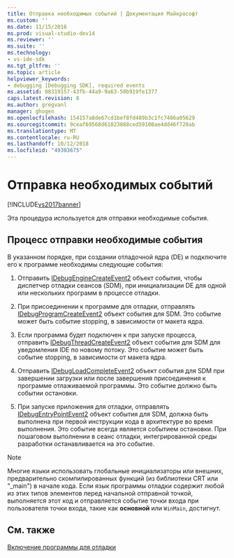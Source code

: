 ```yaml
---
title: Отправка необходимых событий | Документация Майкрософт
ms.custom: ''
ms.date: 11/15/2016
ms.prod: visual-studio-dev14
ms.reviewer: ''
ms.suite: ''
ms.technology:
- vs-ide-sdk
ms.tgt_pltfrm: ''
ms.topic: article
helpviewer_keywords:
- debugging [Debugging SDK], required events
ms.assetid: 08319157-43fb-44a9-9a63-50b919fe1377
caps.latest.revision: 8
ms.author: gregvanl
manager: ghogen
ms.openlocfilehash: 154157a8de67cd1bef8fd489b3c1fc7406a05629
ms.sourcegitcommit: 9ceaf69568d61023868ced59108ae4dd46f720ab
ms.translationtype: MT
ms.contentlocale: ru-RU
ms.lasthandoff: 10/12/2018
ms.locfileid: "49303675"
---
```

# <a name="sending-the-required-events"></a>Отправка необходимых событий
[!INCLUDE[vs2017banner](../../includes/vs2017banner.md)]

Эта процедура используется для отправки необходимые события.  
  
## <a name="process-for-sending-required-events"></a>Процесс отправки необходимые события  
 В указанном порядке, при создании отладочной ядра (DE) и подключите его к программе необходимы следующие события:  
  
1.  Отправить [IDebugEngineCreateEvent2](../../extensibility/debugger/reference/idebugenginecreateevent2.md) объект события, чтобы диспетчер отладки сеансов (SDM), при инициализации DE для одной или нескольких программ в процессе отладки.  
  
2.  При присоединении к программе для отладки, отправлять [IDebugProgramCreateEvent2](../../extensibility/debugger/reference/idebugprogramcreateevent2.md) объект события для SDM. Это событие может быть событие stopping, в зависимости от макета ядра.  
  
3.  Если программа будет подключен к при запуске процесса, отправить [IDebugThreadCreateEvent2](../../extensibility/debugger/reference/idebugthreadcreateevent2.md) объект события для SDM для уведомления IDE по новому потоку. Это событие может быть событие stopping, в зависимости от макета ядра.  
  
4.  Отправить [IDebugLoadCompleteEvent2](../../extensibility/debugger/reference/idebugloadcompleteevent2.md) объект события для SDM при завершении загрузки или после завершения присоединения к программе отлаживаемой программы. Это событие должно быть событии остановки.  
  
5.  При запуске приложения для отладки, отправлять [IDebugEntryPointEvent2](../../extensibility/debugger/reference/idebugentrypointevent2.md) объект события для SDM, должна быть выполнена при первой инструкции кода в архитектуре во время выполнения. Это событие всегда является событием остановки. При пошаговом выполнении в сеанс отладки, интегрированной среды разработки останавливается на это событие.  
  
> [!NOTE]
>  Многие языки использовать глобальные инициализаторы или внешних, предварительно скомпилированных функций (из библиотеки CRT или "_main") в начале кода. Если язык программы отладки содержит любой из этих типов элементов перед начальной отправной точкой, выполняется этот код и отправляется событие точки входа при пользователя точки входа, такие как **основной** или `WinMain`, достигнут.  
  
## <a name="see-also"></a>См. также  
 [Включение программы для отладки](../../extensibility/debugger/enabling-a-program-to-be-debugged.md)

